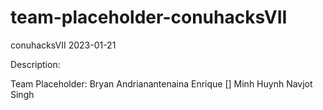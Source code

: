 # team-placeholder-conuhacksVII

conuhacksVII 2023-01-21

Description:


Team Placeholder:
Bryan Andrianantenaina
Enrique []
Minh Huynh
Navjot Singh